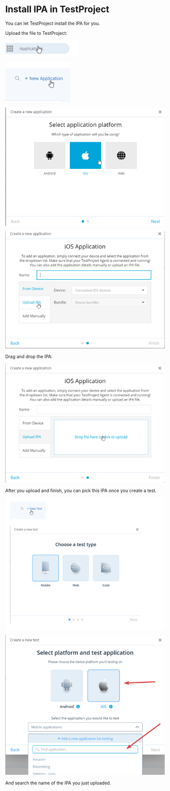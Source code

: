 # Install IPA in TestProject

You can let TestProject install the IPA for you. ﻿

&#x20;﻿Upload the file to TestProject:

![](<../../.gitbook/assets/image (483).png>)

![](<../../.gitbook/assets/image (553).png>)

![](<../../.gitbook/assets/image (547).png>)

![](<../../.gitbook/assets/image (565).png>)

Drag and drop the IPA:

![](<../../.gitbook/assets/image (486).png>)

After you upload and finish, you can pick this IPA once you create a test.

![](<../../.gitbook/assets/image (461).png>)

![](<../../.gitbook/assets/image (475).png>)

And search the name of the IPA you just uploaded.
